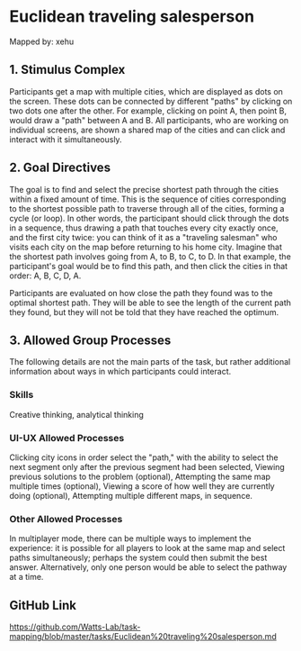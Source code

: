 # Euclidean traveling salesperson

Mapped by: xehu 

## 1. Stimulus Complex 
Participants get a map with multiple cities, which are displayed as dots on the screen. These dots can be connected by different "paths" by clicking on two dots one after the other. For example, clicking on point A, then point B, would draw a "path" between A and B. All participants, who are working on individual screens, are shown a shared map of the cities and can click and interact with it simultaneously.

## 2. Goal Directives 
The goal is to find and select the precise shortest path through the cities within a fixed amount of time. This is the sequence of cities corresponding to the shortest possible path to traverse through all of the cities, forming a cycle (or loop). In other words, the participant should click through the dots in a sequence, thus drawing a path that touches every city exactly once, and the first city twice: you can think of it as a "traveling salesman" who visits each city on the map before returning to his home city. Imagine that the shortest path involves going from A, to B, to C, to D. In that example, the participant's goal would be to find this path, and then click the cities in that order: A, B, C, D, A.

Participants are evaluated on how close the path they found was to the optimal shortest path. They will be able to see the length of the current path they found, but they will not be told that they have reached the optimum.

## 3. Allowed Group Processes 
The following details are not the main parts of the task, but rather additional information about ways in which participants could interact.

### Skills 
Creative thinking, analytical thinking

### UI-UX Allowed Processes
Clicking city icons in order select the "path," with the ability to select the next segment only after the previous segment had been selected,
Viewing previous solutions to the problem (optional),
Attempting the same map multiple times (optional),
Viewing a score of how well they are currently doing (optional),
Attempting multiple different maps, in sequence.

### Other Allowed Processes
In multiplayer mode, there can be multiple ways to implement the experience: it is possible for all players to look at the same map and select paths simultaneously; perhaps the system could then submit the best answer. Alternatively, only one person would be able to select the pathway at a time.

## GitHub Link 
https://github.com/Watts-Lab/task-mapping/blob/master/tasks/Euclidean%20traveling%20salesperson.md
